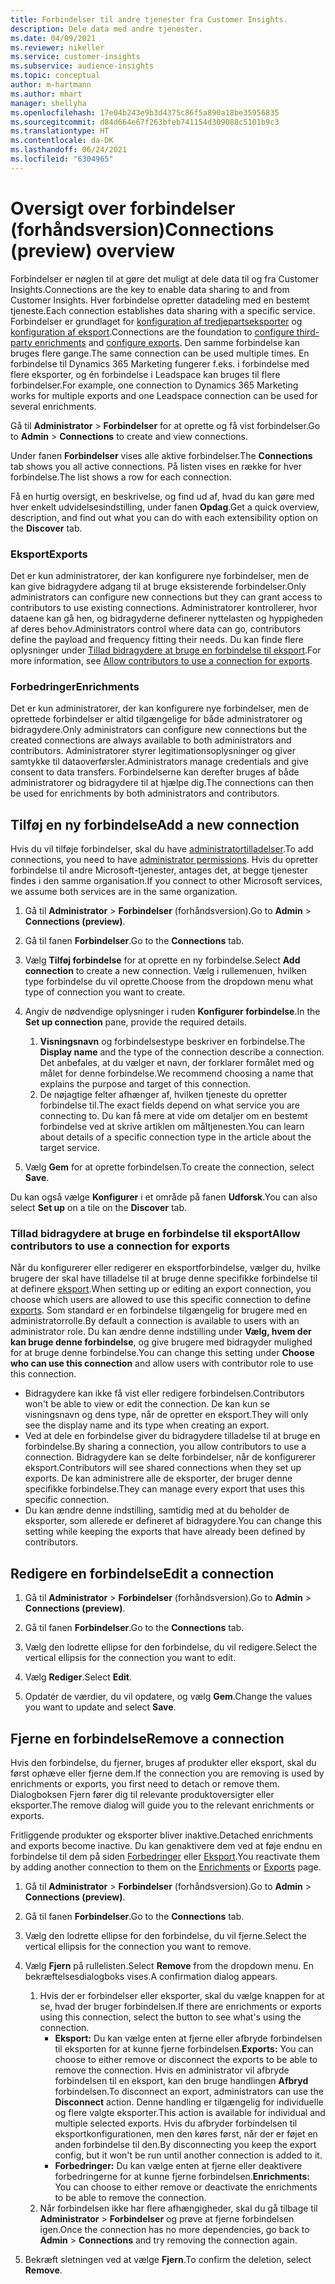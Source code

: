 ```yaml
---
title: Forbindelser til andre tjenester fra Customer Insights.
description: Dele data med andre tjenester.
ms.date: 04/09/2021
ms.reviewer: nikeller
ms.service: customer-insights
ms.subservice: audience-insights
ms.topic: conceptual
author: m-hartmann
ms.author: mhart
manager: shellyha
ms.openlocfilehash: 17e04b243e9b3d4375c86f5a890a18be35956835
ms.sourcegitcommit: d84d664e67f263bfeb741154d309088c5101b9c3
ms.translationtype: HT
ms.contentlocale: da-DK
ms.lasthandoff: 06/24/2021
ms.locfileid: "6304965"
---
```

# <a name="connections-preview-overview"></a><span data-ttu-id="7aafc-103">Oversigt over forbindelser (forhåndsversion)</span><span class="sxs-lookup"><span data-stu-id="7aafc-103">Connections (preview) overview</span></span>

<span data-ttu-id="7aafc-104">Forbindelser er nøglen til at gøre det muligt at dele data til og fra Customer Insights.</span><span class="sxs-lookup"><span data-stu-id="7aafc-104">Connections are the key to enable data sharing to and from Customer Insights.</span></span> <span data-ttu-id="7aafc-105">Hver forbindelse opretter datadeling med en bestemt tjeneste.</span><span class="sxs-lookup"><span data-stu-id="7aafc-105">Each connection establishes data sharing with a specific service.</span></span> <span data-ttu-id="7aafc-106">Forbindelser er grundlaget for [konfiguration af tredjepartseksporter](enrichment-hub.md) og [konfiguration af eksport](export-destinations.md).</span><span class="sxs-lookup"><span data-stu-id="7aafc-106">Connections are the foundation to [configure third-party enrichments](enrichment-hub.md) and [configure exports](export-destinations.md).</span></span> <span data-ttu-id="7aafc-107">Den samme forbindelse kan bruges flere gange.</span><span class="sxs-lookup"><span data-stu-id="7aafc-107">The same connection can be used multiple times.</span></span> <span data-ttu-id="7aafc-108">En forbindelse til Dynamics 365 Marketing fungerer f.eks. i forbindelse med flere eksporter, og én forbindelse i Leadspace kan bruges til flere forbindelser.</span><span class="sxs-lookup"><span data-stu-id="7aafc-108">For example, one connection to Dynamics 365 Marketing works for multiple exports and one Leadspace connection can be used for several enrichments.</span></span>

<span data-ttu-id="7aafc-109">Gå til **Administrator** > **Forbindelser** for at oprette og få vist forbindelser.</span><span class="sxs-lookup"><span data-stu-id="7aafc-109">Go to **Admin** > **Connections** to create and view connections.</span></span>

<span data-ttu-id="7aafc-110">Under fanen **Forbindelser** vises alle aktive forbindelser.</span><span class="sxs-lookup"><span data-stu-id="7aafc-110">The **Connections** tab shows you all active connections.</span></span> <span data-ttu-id="7aafc-111">På listen vises en række for hver forbindelse.</span><span class="sxs-lookup"><span data-stu-id="7aafc-111">The list shows a row for each connection.</span></span> 

<span data-ttu-id="7aafc-112">Få en hurtig oversigt, en beskrivelse, og find ud af, hvad du kan gøre med hver enkelt udvidelsesindstilling, under fanen **Opdag**.</span><span class="sxs-lookup"><span data-stu-id="7aafc-112">Get a quick overview, description, and find out what you can do with each extensibility option on the **Discover** tab.</span></span>

### <a name="exports"></a><span data-ttu-id="7aafc-113">Eksport</span><span class="sxs-lookup"><span data-stu-id="7aafc-113">Exports</span></span>

<span data-ttu-id="7aafc-114">Det er kun administratorer, der kan konfigurere nye forbindelser, men de kan give bidragydere adgang til at bruge eksisterende forbindelser.</span><span class="sxs-lookup"><span data-stu-id="7aafc-114">Only administrators can configure new connections but they can grant access to contributors to use existing connections.</span></span> <span data-ttu-id="7aafc-115">Administratorer kontrollerer, hvor dataene kan gå hen, og bidragyderne definerer nyttelasten og hyppigheden af deres behov.</span><span class="sxs-lookup"><span data-stu-id="7aafc-115">Administrators control where data can go, contributors define the payload and frequency fitting their needs.</span></span> <span data-ttu-id="7aafc-116">Du kan finde flere oplysninger under [Tillad bidragydere at bruge en forbindelse til eksport](#allow-contributors-to-use-a-connection-for-exports).</span><span class="sxs-lookup"><span data-stu-id="7aafc-116">For more information, see [Allow contributors to use a connection for exports](#allow-contributors-to-use-a-connection-for-exports).</span></span>

### <a name="enrichments"></a><span data-ttu-id="7aafc-117">Forbedringer</span><span class="sxs-lookup"><span data-stu-id="7aafc-117">Enrichments</span></span>

<span data-ttu-id="7aafc-118">Det er kun administratorer, der kan konfigurere nye forbindelser, men de oprettede forbindelser er altid tilgængelige for både administratorer og bidragydere.</span><span class="sxs-lookup"><span data-stu-id="7aafc-118">Only administrators can configure new connections but the created connections are always available to both administrators and contributors.</span></span> <span data-ttu-id="7aafc-119">Administratorer styrer legitimationsoplysninger og giver samtykke til dataoverførsler.</span><span class="sxs-lookup"><span data-stu-id="7aafc-119">Administrators manage credentials and give consent to data transfers.</span></span> <span data-ttu-id="7aafc-120">Forbindelserne kan derefter bruges af både administratorer og bidragydere til at hjælpe dig.</span><span class="sxs-lookup"><span data-stu-id="7aafc-120">The connections can then be used for enrichments by both administrators and contributors.</span></span>

## <a name="add-a-new-connection"></a><span data-ttu-id="7aafc-121">Tilføj en ny forbindelse</span><span class="sxs-lookup"><span data-stu-id="7aafc-121">Add a new connection</span></span>

<span data-ttu-id="7aafc-122">Hvis du vil tilføje forbindelser, skal du have [administratortilladelser](permissions.md).</span><span class="sxs-lookup"><span data-stu-id="7aafc-122">To add connections, you need to have [administrator permissions](permissions.md).</span></span> <span data-ttu-id="7aafc-123">Hvis du opretter forbindelse til andre Microsoft-tjenester, antages det, at begge tjenester findes i den samme organisation.</span><span class="sxs-lookup"><span data-stu-id="7aafc-123">If you connect to other Microsoft services, we assume both services are in the same organization.</span></span>

1. <span data-ttu-id="7aafc-124">Gå til **Administrator** > **Forbindelser** (forhåndsversion).</span><span class="sxs-lookup"><span data-stu-id="7aafc-124">Go to **Admin** > **Connections (preview)**.</span></span>

1. <span data-ttu-id="7aafc-125">Gå til fanen **Forbindelser**.</span><span class="sxs-lookup"><span data-stu-id="7aafc-125">Go to the **Connections** tab.</span></span>

1. <span data-ttu-id="7aafc-126">Vælg **Tilføj forbindelse** for at oprette en ny forbindelse.</span><span class="sxs-lookup"><span data-stu-id="7aafc-126">Select **Add connection** to create a new connection.</span></span> <span data-ttu-id="7aafc-127">Vælg i rullemenuen, hvilken type forbindelse du vil oprette.</span><span class="sxs-lookup"><span data-stu-id="7aafc-127">Choose from the dropdown menu what type of connection you want to create.</span></span>

1. <span data-ttu-id="7aafc-128">Angiv de nødvendige oplysninger i ruden **Konfigurer forbindelse**.</span><span class="sxs-lookup"><span data-stu-id="7aafc-128">In the **Set up connection** pane, provide the required details.</span></span> 
   1. <span data-ttu-id="7aafc-129">**Visningsnavn** og forbindelsestype beskriver en forbindelse.</span><span class="sxs-lookup"><span data-stu-id="7aafc-129">The **Display name** and the type of the connection describe a connection.</span></span> <span data-ttu-id="7aafc-130">Det anbefales, at du vælger et navn, der forklarer formålet med og målet for denne forbindelse.</span><span class="sxs-lookup"><span data-stu-id="7aafc-130">We recommend choosing a name that explains the purpose and target of this connection.</span></span>
   1. <span data-ttu-id="7aafc-131">De nøjagtige felter afhænger af, hvilken tjeneste du opretter forbindelse til.</span><span class="sxs-lookup"><span data-stu-id="7aafc-131">The exact fields depend on what service you are connecting to.</span></span> <span data-ttu-id="7aafc-132">Du kan få mere at vide om detaljer om en bestemt forbindelse ved at skrive artiklen om måltjenesten.</span><span class="sxs-lookup"><span data-stu-id="7aafc-132">You can learn about details of a specific connection type in the article about the target service.</span></span>

1. <span data-ttu-id="7aafc-133">Vælg **Gem** for at oprette forbindelsen.</span><span class="sxs-lookup"><span data-stu-id="7aafc-133">To create the connection, select **Save**.</span></span>

<span data-ttu-id="7aafc-134">Du kan også vælge **Konfigurer** i et område på fanen **Udforsk**.</span><span class="sxs-lookup"><span data-stu-id="7aafc-134">You can also select **Set up** on a tile on the **Discover** tab.</span></span>

### <a name="allow-contributors-to-use-a-connection-for-exports"></a><span data-ttu-id="7aafc-135">Tillad bidragydere at bruge en forbindelse til eksport</span><span class="sxs-lookup"><span data-stu-id="7aafc-135">Allow contributors to use a connection for exports</span></span>

<span data-ttu-id="7aafc-136">Når du konfigurerer eller redigerer en eksportforbindelse, vælger du, hvilke brugere der skal have tilladelse til at bruge denne specifikke forbindelse til at definere [eksport](export-destinations.md).</span><span class="sxs-lookup"><span data-stu-id="7aafc-136">When setting up or editing an export connection, you choose which users are allowed to use this specific connection to define [exports](export-destinations.md).</span></span> <span data-ttu-id="7aafc-137">Som standard er en forbindelse tilgængelig for brugere med en administratorrolle.</span><span class="sxs-lookup"><span data-stu-id="7aafc-137">By default a connection is available to users with an administrator role.</span></span> <span data-ttu-id="7aafc-138">Du kan ændre denne indstilling under **Vælg, hvem der kan bruge denne forbindelse**, og give brugere med bidragyder mulighed for at bruge denne forbindelse.</span><span class="sxs-lookup"><span data-stu-id="7aafc-138">You can change this setting under **Choose who can use this connection** and allow users with contributor role to use this connection.</span></span>

- <span data-ttu-id="7aafc-139">Bidragydere kan ikke få vist eller redigere forbindelsen.</span><span class="sxs-lookup"><span data-stu-id="7aafc-139">Contributors won't be able to view or edit the connection.</span></span> <span data-ttu-id="7aafc-140">De kan kun se visningsnavn og dens type, når de opretter en eksport.</span><span class="sxs-lookup"><span data-stu-id="7aafc-140">They will only see the display name and its type when creating an export.</span></span>
- <span data-ttu-id="7aafc-141">Ved at dele en forbindelse giver du bidragydere tilladelse til at bruge en forbindelse.</span><span class="sxs-lookup"><span data-stu-id="7aafc-141">By sharing a connection, you allow contributors to use a connection.</span></span> <span data-ttu-id="7aafc-142">Bidragydere kan se delte forbindelser, når de konfigurerer eksport.</span><span class="sxs-lookup"><span data-stu-id="7aafc-142">Contributors will see shared connections when they set up exports.</span></span> <span data-ttu-id="7aafc-143">De kan administrere alle de eksporter, der bruger denne specifikke forbindelse.</span><span class="sxs-lookup"><span data-stu-id="7aafc-143">They can manage every export that uses this specific connection.</span></span>
- <span data-ttu-id="7aafc-144">Du kan ændre denne indstilling, samtidig med at du beholder de eksporter, som allerede er defineret af bidragydere.</span><span class="sxs-lookup"><span data-stu-id="7aafc-144">You can change this setting while keeping the exports that have already been defined by contributors.</span></span>

## <a name="edit-a-connection"></a><span data-ttu-id="7aafc-145">Redigere en forbindelse</span><span class="sxs-lookup"><span data-stu-id="7aafc-145">Edit a connection</span></span>

1. <span data-ttu-id="7aafc-146">Gå til **Administrator** > **Forbindelser** (forhåndsversion).</span><span class="sxs-lookup"><span data-stu-id="7aafc-146">Go to **Admin** > **Connections (preview)**.</span></span>

1. <span data-ttu-id="7aafc-147">Gå til fanen **Forbindelser**.</span><span class="sxs-lookup"><span data-stu-id="7aafc-147">Go to the **Connections** tab.</span></span>

1. <span data-ttu-id="7aafc-148">Vælg den lodrette ellipse for den forbindelse, du vil redigere.</span><span class="sxs-lookup"><span data-stu-id="7aafc-148">Select the vertical ellipsis for the connection you want to edit.</span></span>

1. <span data-ttu-id="7aafc-149">Vælg **Rediger**.</span><span class="sxs-lookup"><span data-stu-id="7aafc-149">Select **Edit**.</span></span>

1. <span data-ttu-id="7aafc-150">Opdatér de værdier, du vil opdatere, og vælg **Gem**.</span><span class="sxs-lookup"><span data-stu-id="7aafc-150">Change the values you want to update and select **Save**.</span></span>

## <a name="remove-a-connection"></a><span data-ttu-id="7aafc-151">Fjerne en forbindelse</span><span class="sxs-lookup"><span data-stu-id="7aafc-151">Remove a connection</span></span>

<span data-ttu-id="7aafc-152">Hvis den forbindelse, du fjerner, bruges af produkter eller eksport, skal du først ophæve eller fjerne dem.</span><span class="sxs-lookup"><span data-stu-id="7aafc-152">If the connection you are removing is used by enrichments or exports, you first need to detach or remove them.</span></span> <span data-ttu-id="7aafc-153">Dialogboksen Fjern fører dig til relevante produktoversigter eller eksporter.</span><span class="sxs-lookup"><span data-stu-id="7aafc-153">The remove dialog will guide you to the relevant enrichments or exports.</span></span> 

<span data-ttu-id="7aafc-154">Fritliggende produkter og eksporter bliver inaktive.</span><span class="sxs-lookup"><span data-stu-id="7aafc-154">Detached enrichments and exports become inactive.</span></span> <span data-ttu-id="7aafc-155">Du kan genaktivere dem ved at føje endnu en forbindelse til dem på siden [Forbedringer](enrichment-hub.md) eller [Eksport](export-destinations.md).</span><span class="sxs-lookup"><span data-stu-id="7aafc-155">You reactivate them by adding another connection to them on the [Enrichments](enrichment-hub.md) or [Exports](export-destinations.md) page.</span></span>

1. <span data-ttu-id="7aafc-156">Gå til **Administrator** > **Forbindelser** (forhåndsversion).</span><span class="sxs-lookup"><span data-stu-id="7aafc-156">Go to **Admin** > **Connections (preview)**.</span></span>

1. <span data-ttu-id="7aafc-157">Gå til fanen **Forbindelser**.</span><span class="sxs-lookup"><span data-stu-id="7aafc-157">Go to the **Connections** tab.</span></span>

1. <span data-ttu-id="7aafc-158">Vælg den lodrette ellipse for den forbindelse, du vil fjerne.</span><span class="sxs-lookup"><span data-stu-id="7aafc-158">Select the vertical ellipsis for the connection you want to remove.</span></span>

1. <span data-ttu-id="7aafc-159">Vælg **Fjern** på rullelisten.</span><span class="sxs-lookup"><span data-stu-id="7aafc-159">Select **Remove** from the dropdown menu.</span></span> <span data-ttu-id="7aafc-160">En bekræftelsesdialogboks vises.</span><span class="sxs-lookup"><span data-stu-id="7aafc-160">A confirmation dialog appears.</span></span>

   1. <span data-ttu-id="7aafc-161">Hvis der er forbindelser eller eksporter, skal du vælge knappen for at se, hvad der bruger forbindelsen.</span><span class="sxs-lookup"><span data-stu-id="7aafc-161">If there are enrichments or exports using this connection, select the button to see what's using the connection.</span></span>
      - <span data-ttu-id="7aafc-162">**Eksport:** Du kan vælge enten at fjerne eller afbryde forbindelsen til eksporten for at kunne fjerne forbindelsen.</span><span class="sxs-lookup"><span data-stu-id="7aafc-162">**Exports:** You can choose to either remove or disconnect the exports to be able to remove the connection.</span></span> <span data-ttu-id="7aafc-163">Hvis en administrator vil afbryde forbindelsen til en eksport, kan den bruge handlingen **Afbryd** forbindelsen.</span><span class="sxs-lookup"><span data-stu-id="7aafc-163">To disconnect an export, administrators can use the **Disconnect** action.</span></span> <span data-ttu-id="7aafc-164">Denne handling er tilgængelig for individuelle og flere valgte eksporter.</span><span class="sxs-lookup"><span data-stu-id="7aafc-164">This action is available for individual and multiple selected exports.</span></span> <span data-ttu-id="7aafc-165">Hvis du afbryder forbindelsen til eksportkonfigurationen, men den køres først, når der er føjet en anden forbindelse til den.</span><span class="sxs-lookup"><span data-stu-id="7aafc-165">By disconnecting you keep the export config, but it won't be run until another connection is added to it.</span></span>
      - <span data-ttu-id="7aafc-166">**Forbedringer:** Du kan vælge enten at fjerne eller deaktivere forbedringerne for at kunne fjerne forbindelsen.</span><span class="sxs-lookup"><span data-stu-id="7aafc-166">**Enrichments:** You can choose to either remove or deactivate the enrichments to be able to remove the connection.</span></span> 
   1. <span data-ttu-id="7aafc-167">Når forbindelsen ikke har flere afhængigheder, skal du gå tilbage til **Administrator** > **Forbindelser** og prøve at fjerne forbindelsen igen.</span><span class="sxs-lookup"><span data-stu-id="7aafc-167">Once the connection has no more dependencies, go back to **Admin** > **Connections** and try removing the connection again.</span></span>

1. <span data-ttu-id="7aafc-168">Bekræft sletningen ved at vælge **Fjern**.</span><span class="sxs-lookup"><span data-stu-id="7aafc-168">To confirm the deletion, select **Remove**.</span></span>

